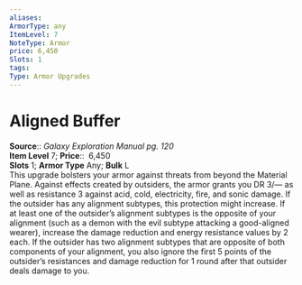 ```yaml
---
aliases: 
ArmorType: any
ItemLevel: 7
NoteType: Armor
price: 6,450
Slots: 1
tags: 
Type: Armor Upgrades
---
```


# Aligned Buffer

**Source**:: _Galaxy Exploration Manual pg. 120_  
**Item Level** 7;
**Price**::  6,450  
**Slots** 1; **Armor Type** Any; **Bulk** L  
This upgrade bolsters your armor against threats from beyond the Material Plane. Against effects created by outsiders, the armor grants you DR 3/— as well as resistance 3 against acid, cold, electricity, fire, and sonic damage. If the outsider has any alignment subtypes, this protection might increase. If at least one of the outsider’s alignment subtypes is the opposite of your alignment (such as a demon with the evil subtype attacking a good-aligned wearer), increase the damage reduction and energy resistance values by 2 each. If the outsider has two alignment subtypes that are opposite of both components of your alignment, you also ignore the first 5 points of the outsider’s resistances and damage reduction for 1 round after that outsider deals damage to you.
